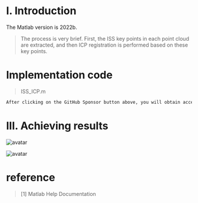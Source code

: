 #  I. Introduction 

The Matlab version is 2022b. 

>  The process is very brief. First, the ISS key points in each point cloud are extracted, and then ICP registration is performed based on these key points. 

#  Implementation code 

>  ISS_ICP.m 

 ```python  
After clicking on the GitHub Sponsor button above, you will obtain access permissions to my private code repository ( https://github.com/slowlon/my_code_bar ) to view this blog code. By searching the code number of this blog, you can find the code you need, code number is: 2024020309574035162
 ```  
#  III. Achieving results 

![avatar]( d51454f5f57443069eb143fb368cb3b0.png) 

 ![avatar]( 09b460828fff47709b8c54855821d6f1.png) 

#  reference 

>  [1] Matlab Help Documentation 

